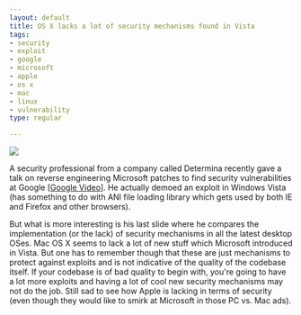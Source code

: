 ```yaml
--- 
layout: default
title: OS X lacks a lot of security mechanisms found in Vista
tags: 
- security
- exploit
- google
- microsoft
- apple
- os x
- mac
- linux
- vulnerability
type: regular

---
```

<img border="0" src="http://i60.photobucket.com/albums/h35/mallipeddi/MicrosoftvsRedHatvsAppleSecurity.png" /><br />
<p>A security professional from a company called Determina recently gave a talk on reverse engineering Microsoft patches to find security vulnerabilities at Google [<a href="http://video.google.com/videoplay?docid=-7185841369679533904&amp;q=engedu">Google Video</a>]. He actually demoed an exploit in Windows Vista (has something to do with ANI file loading library which gets used by both IE and Firefox and other browsers).</p>

<p>But what is more interesting is his last slide where he compares the implementation (or the lack) of security mechanisms in all the latest desktop OSes. Mac OS X seems to lack a lot of new stuff which Microsoft introduced in Vista. But one has to remember though that these are just mechanisms to protect against exploits and is not indicative of the quality of the codebase itself. If your codebase is of bad quality to begin with, you're going to have a lot more exploits and having a lot of cool new security mechanisms may not do the job. Still sad to see how Apple is lacking in terms of security (even though they would like to smirk at Microsoft in those PC vs. Mac ads).<br />
</p>
